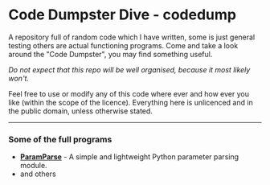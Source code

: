 # Code Dumpster Dive - codedump


A repository full of random code which I have written, some is just general testing others are actual functioning programs. Come and take a look around the "Code Dumpster", you may find something useful.

*Do not expect that this repo will be well organised, because it most likely won't.*

Feel free to use or modify any of this code where ever and how ever you like (within the scope of the licence). Everything here is unlicenced and in the public domain, unless otherwise stated.
 
---

### Some of the full programs

* **[ParamParse]** - A simple and lightweight Python parameter parsing module.
* and others

[ParamParse]:https://github.com/axvr/codedump/tree/master/python/paramparse
